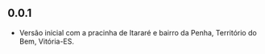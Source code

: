 ## 0.0.1
* Versão inicial com a pracinha de Itararé e bairro da Penha, Território do Bem, Vitória-ES.